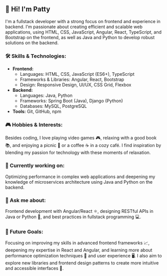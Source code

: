 <h2>👋 Hi! I'm Patty</h2>
<p>I'm a fullstack developer with a strong focus on frontend and experience in backend. I'm passionate about creating efficient and scalable web applications, using HTML, CSS, JavaScript, Angular, React, TypeScript, and Bootstrap on the frontend, as well as Java and Python to develop robust solutions on the backend.</p>

<h3>🛠️ Skills & Technologies:</h3>
<ul>
  <li><strong>Frontend:</strong>
    <ul>
      <li>Languages: HTML, CSS, JavaScript (ES6+), TypeScript</li>
      <li>Frameworks & Libraries: Angular, React, Bootstrap</li>
      <li>Design: Responsive Design, UI/UX, CSS Grid, Flexbox</li>
    </ul>
  </li>
  <li><strong>Backend:</strong>
    <ul>
      <li>Languages: Java, Python</li>
      <li>Frameworks: Spring Boot (Java), Django (Python)</li>
      <li>Databases: MySQL, PostgreSQL</li>
    </ul>
     <li><strong>Tools:</strong> Git, GitHub, npm</li>
  </li>
</ul>

<h3>🎮 Hobbies & Interests:</h3>
<p>Besides coding, I love playing video games 🎮, relaxing with a good book 📚, and enjoying a picnic 🧺 or a coffee ☕ in a cozy café. I find inspiration by blending my passion for technology with these moments of relaxation.</p>

<h3>🚀 Currently working on:</h3>
<p>Optimizing performance in complex web applications and deepening my knowledge of microservices architecture using Java and Python on the backend.</p>

<h3>💬 Ask me about:</h3>
<p>Frontend development with Angular/React ⚛️, designing RESTful APIs in Java or Python 🐍, and best practices in fullstack programming 💻.</p>

<h3>🎯 Future Goals:</h3>
<p>Focusing on improving my skills in advanced frontend frameworks 📈, deepening my expertise in React and Angular, and learning more about performance optimization techniques 🚀 and user experience 🖥️. I also aim to explore new libraries and frontend design patterns to create more intuitive and accessible interfaces 🎨.</p>


<div id="language-chart" style="width: 100%; height: 400px;"></div>
